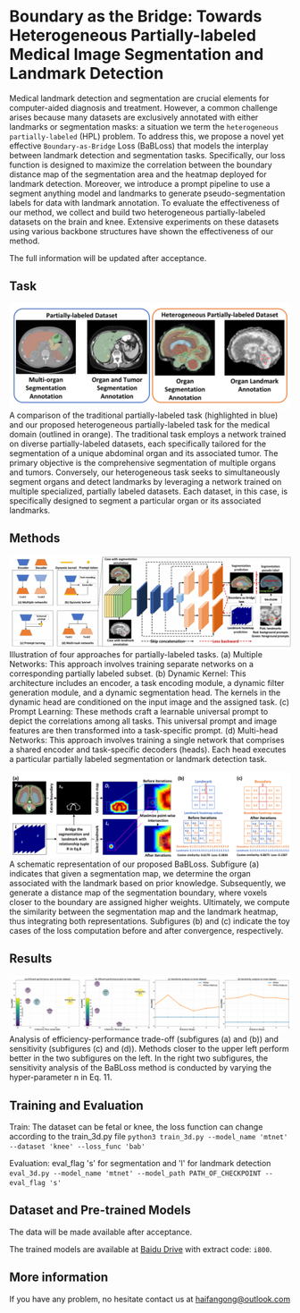 # Boundary as the Bridge: Towards Heterogeneous Partially-labeled Medical Image Segmentation and Landmark Detection
Medical landmark detection and segmentation are crucial elements for computer-aided diagnosis and treatment. However, a common challenge arises because many datasets are exclusively annotated with either landmarks or segmentation masks: a situation we term the `heterogeneous partially-labeled` (HPL) problem.
To address this, we propose a novel yet effective `Boundary-as-Bridge` Loss (BaBLoss) that models the interplay between landmark detection and segmentation tasks. Specifically, our loss function is designed to maximize the correlation between the boundary distance map of the segmentation area and the heatmap deployed for landmark detection.
Moreover, we introduce a prompt pipeline to use a segment anything model and landmarks to generate pseudo-segmentation labels for data with landmark annotation. To evaluate the effectiveness of our method, we collect and build two heterogeneous partially-labeled datasets on the brain and knee. Extensive experiments on these datasets using various backbone structures have shown the effectiveness of our method.

The full information will be updated after acceptance.

## Task
![Setting](img/task.png)
A comparison of the traditional partially-labeled task (highlighted in blue) and our proposed heterogeneous partially-labeled task for the medical domain (outlined in orange). The traditional task employs a network trained on diverse partially-labeled datasets, each specifically tailored for the segmentation of a unique abdominal organ and its associated tumor. The primary objective is the comprehensive segmentation of multiple organs and tumors. Conversely, our heterogeneous task seeks to simultaneously segment organs and detect landmarks by leveraging a network trained on multiple specialized, partially labeled datasets. Each dataset, in this case, is specifically designed to segment a particular organ or its associated landmarks.

## Methods
![Methods](img/methods.png)
Illustration of four approaches for partially-labeled tasks. (a) Multiple Networks: This approach involves training separate networks on a corresponding partially labeled subset. (b) Dynamic Kernel: This architecture includes an encoder, a task encoding module, a dynamic filter generation module, and a dynamic segmentation head. The kernels in the dynamic head are conditioned on the input image and the assigned task. (c) Prompt Learning: These methods craft a learnable universal prompt to depict the correlations among all tasks. This universal prompt and image features are then transformed into a task-specific prompt. (d) Multi-head Networks: This approach involves training a single network that comprises a shared encoder and task-specific decoders (heads). Each head executes a particular partially labeled segmentation or landmark detection task.

![BaBLoss](img/babloss.png)
A schematic representation of our proposed BaBLoss. Subfigure (a) indicates that given a segmentation map, we determine the organ associated with the landmark based on prior knowledge. Subsequently, we generate a distance map of the segmentation boundary, where voxels closer to the boundary are assigned higher weights. Ultimately, we compute the similarity between the segmentation map and the landmark heatmap, thus integrating both representations. Subfigures (b) and (c) indicate the toy cases of the loss computation before and after convergence, respectively.

## Results
![Results](img/results.png)
Analysis of efficiency-performance trade-off (subfigures (a) and (b)) and sensitivity (subfigures (c) and (d)). Methods closer to the upper left perform better in the two subfigures on the left. In the right two subfigures, the sensitivity analysis of the BaBLoss method is conducted by varying the hyper-parameter n in Eq. 11.

## Training and Evaluation
Train: The dataset can be fetal or knee, the loss function can change according to the train_3d.py file
``python3 train_3d.py --model_name 'mtnet' --dataset 'knee' --loss_func 'bab'``

Evaluation: eval_flag 's' for segmentation and 'l' for landmark detection
``eval_3d.py --model_name 'mtnet' --model_path PATH_OF_CHECKPOINT --eval_flag 's'``

## Dataset and Pre-trained Models
The data will be made available after acceptance.

The trained models are available at [Baidu Drive](https://pan.baidu.com/s/1U4ohCzTkSVv4My5mcxUrJg) with extract code: `i800`.

## More information
If you have any problem, no hesitate contact us at haifangong@outlook.com

